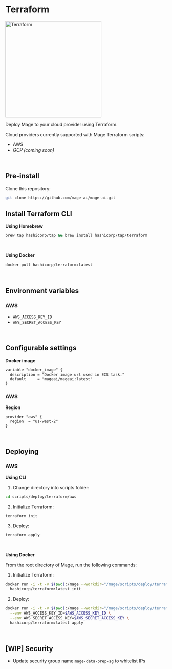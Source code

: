 # Terraform

<img
  alt="Terraform"
  src="https://www.vectorlogo.zone/logos/terraformio/terraformio-ar21.png"
  width="300"
/>

Deploy Mage to your cloud provider using Terraform.

Cloud providers currently supported with Mage Terraform scripts:

- AWS
- *GCP (coming soon)*

<br />

## Pre-install

Clone this repository:

```bash
git clone https://github.com/mage-ai/mage-ai.git
```

## Install Terraform CLI

<b>Using Homebrew</b>

```bash
brew tap hashicorp/tap && brew install hashicorp/tap/terraform
```

<br />

<b>Using Docker</b>

```bash
docker pull hashicorp/terraform:latest
```

<br />

## Environment variables

### AWS
- `AWS_ACCESS_KEY_ID`
- `AWS_SECRET_ACCESS_KEY`

<br />

## Configurable settings

<b>Docker image</b>

```
variable "docker_image" {
  description = "Docker image url used in ECS task."
  default     = "mageai/mageai:latest"
}
```

### AWS

<b>Region</b>

```
provider "aws" {
  region  = "us-west-2"
}
```

<br />

## Deploying

### AWS

<b>Using CLI</b>

1. Change directory into scripts folder:
```bash
cd scripts/deploy/terraform/aws
```

2. Initialize Terraform:
```bash
terraform init
```

3. Deploy:
```bash
terraform apply
```

<br />

<b>Using Docker</b>

From the root directory of Mage, run the following commands:

1. Initialize Terraform:
```bash
docker run -i -t -v $(pwd):/mage --workdir="/mage/scripts/deploy/terraform/aws" \
  hashicorp/terraform:latest init
```

2. Deploy:
```bash
docker run -i -t -v $(pwd):/mage --workdir="/mage/scripts/deploy/terraform/aws" \
  --env AWS_ACCESS_KEY_ID=$AWS_ACCESS_KEY_ID \
  --env AWS_SECRET_ACCESS_KEY=$AWS_SECRET_ACCESS_KEY \
  hashicorp/terraform:latest apply
```

<br />

## [WIP] Security

- Update security group name `mage-data-prep-sg` to whitelist IPs

